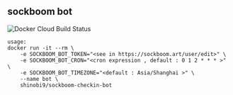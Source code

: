 ## sockboom bot
![Docker Cloud Build Status](https://img.shields.io/docker/cloud/build/shinobi9/sockboom-checkin-bot?style=for-the-badge)

```
usage:
docker run -it --rm \
    -e SOCKBOOM_BOT_TOKEN="<see in https://sockboom.art/user/edit>" \
    -e SOCKBOOM_BOT_CRON="<cron expression , default : 0 1 2 * * * >" \
    -e SOCKBOOM_BOT_TIMEZONE="<default : Asia/Shanghai >" \
    --name bot \
    shinobi9/sockboom-checkin-bot
```
